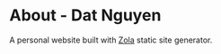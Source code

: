 # About - Dat Nguyen

A personal website built with [Zola](https://www.getzola.org/) static site generator.

<!-- GitAds-Verify: CGPRVQ48VAGAURJ974PLNK8Z42KXA6D7 -->